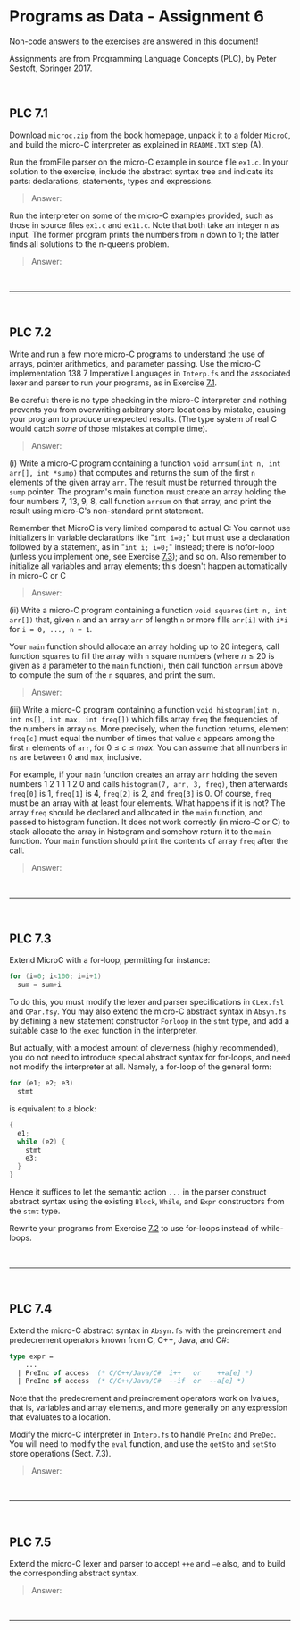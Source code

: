 # Programs as Data - Assignment 6

Non-code answers to the exercises are answered in this document!

Assignments are from Programming Language Concepts (PLC), by Peter Sestoft, Springer 2017.

</br>

## PLC 7.1

Download `microc.zip` from the book homepage, unpack it to a folder `MicroC`, and build the micro-C interpreter as explained in `README.TXT` step (A).

Run the fromFile parser on the micro-C example in source file `ex1.c`. In your solution to the exercise, include the abstract syntax tree and indicate its parts: declarations, statements, types and expressions.

> Answer:

Run the interpreter on some of the micro-C examples provided, such as those in source files `ex1.c` and `ex11.c`. Note that both take an integer `n` as input. The former program prints the numbers from `n` down to 1; the latter finds all solutions to the n-queens problem.

> Answer:

</br>

---

</br>

## PLC 7.2

Write and run a few more micro-C programs to understand the use of arrays, pointer arithmetics, and parameter passing. Use the micro-C implementation 138 7 Imperative Languages in `Interp.fs` and the associated lexer and parser to run your programs, as in Exercise [7.1](#plc-71).

Be careful: there is no type checking in the micro-C interpreter and nothing prevents you from overwriting arbitrary store locations by mistake, causing your program to produce unexpected results. (The type system of real C would catch *some* of those mistakes at compile time).

> Answer:

(i) Write a micro-C program containing a function `void arrsum(int n, int arr[], int *sump)` that computes and returns the sum of the first `n` elements of the given array `arr`. The result must be returned through the `sump` pointer. The program's main function must create an array holding the four numbers 7, 13, 9, 8, call function `arrsum` on that array, and print the result using micro-C's non-standard print statement.

Remember that MicroC is very limited compared to actual C: You cannot use initializers in variable declarations like "`int i=0;`" but must use a declaration followed by a statement, as in "`int i; i=0;`" instead; there is nofor-loop (unless you implement one, see Exercise [7.3](#plc-73)); and so on.
Also remember to initialize all variables and array elements; this doesn't happen automatically in micro-C or C

> Answer:

(ii) Write a micro-C program containing a function `void squares(int n, int arr[])` that, given `n` and an array `arr` of length `n` or more fills `arr[i]` with `i*i` for `i = 0, ..., n − 1`.

Your `main` function should allocate an array holding up to 20 integers, call function `squares` to fill the array with `n` square numbers (where $n \leq 20$ is given as a parameter to the `main` function), then call function `arrsum` above to compute the sum of the `n` squares, and print the sum.

> Answer:

(iii) Write a micro-C program containing a function `void histogram(int n, int ns[], int max, int freq[])` which fills array `freq` the frequencies of the numbers in array `ns`. More precisely, when the function returns, element `freq[c]` must equal the number of times that value `c` appears among the first `n` elements of `arr`, for $0\leq c\leq max$. You can assume that all numbers in `ns` are between 0 and `max`, inclusive.

For example, if your `main` function creates an array `arr` holding the seven numbers 1 2 1 1 1 2 0 and calls `histogram(7, arr, 3, freq)`, then afterwards `freq[0]` is 1, `freq[1]` is 4, `freq[2]` is 2, and `freq[3]` is 0. Of course, `freq` must be an array with at least four elements. What happens if it is not? The array `freq` should be declared and allocated in the `main` function, and passed to histogram function. It does not work correctly (in micro-C or C) to stack-allocate the array in histogram and somehow return it to the `main` function. Your `main` function should print the contents of array `freq` after the call.

> Answer:

</br>

---

</br>

## PLC 7.3

Extend MicroC with a for-loop, permitting for instance:

```c
for (i=0; i<100; i=i+1)
  sum = sum+i
```

To do this, you must modify the lexer and parser specifications in `CLex.fsl` and `CPar.fsy`. You may also extend the micro-C abstract syntax in `Absyn.fs` by defining a new statement constructor `Forloop` in the `stmt` type, and add a suitable case to the `exec` function in the interpreter.

But actually, with a modest amount of cleverness (highly recommended), you do not need to introduce special abstract syntax for for-loops, and need not modify the interpreter at all. Namely, a for-loop of the general form:

```c
for (e1; e2; e3)
  stmt
```

is equivalent to a block:

```c
{
  e1;
  while (e2) {
    stmt
    e3;
  }
}
```

Hence it suffices to let the semantic action `...` in the parser construct abstract syntax using the existing `Block`, `While`, and `Expr` constructors from the `stmt` type.

Rewrite your programs from Exercise [7.2](#plc-72) to use for-loops instead of while-loops.

</br>

---

</br>

## PLC 7.4

Extend the micro-C abstract syntax in `Absyn.fs` with the preincrement and predecrement operators known from C, C++, Java, and C#:

```fsharp
type expr =
    ...
  | PreInc of access  (* C/C++/Java/C#  i++   or    ++a[e] *)
  | PreInc of access  (* C/C++/Java/C#  --if  or  --a[e] *)
```

Note that the predecrement and preincrement operators work on lvalues, that is, variables and array elements, and more generally on any expression that evaluates to a location.

Modify the micro-C interpreter in `Interp.fs` to handle `PreInc` and `PreDec`. You will need to modify the `eval` function, and use the `getSto` and `setSto` store operations (Sect. 7.3).

> Answer:

</br>

---

</br>

## PLC 7.5

Extend the micro-C lexer and parser to accept `++e` and `–e` also, and to build the corresponding abstract syntax.

> Answer:

</br>

---
